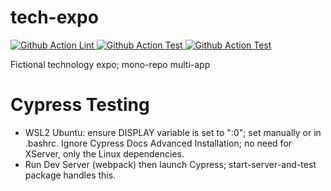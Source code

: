 # tech-expo

<p align="left">
  <a href="https://github.com/SStranks/tech-expo/actions/workflows/lint.yaml">
		<img alt="Github Action Lint" src="https://github.com/SStranks/tech-expo/actions/workflows/lint.yaml/badge.svg">
	</a>
  <a href="https://github.com/SStranks/tech-expo/actions/workflows/test.yaml">
		<img alt="Github Action Test" src="https://github.com/SStranks/tech-expo/actions/workflows/test.yaml/badge.svg">
	</a>
  <a href="https://github.com/SStranks/tech-expo/actions/workflows/dependencies.yaml">
		<img alt="Github Action Test" src="https://github.com/SStranks/tech-expo/actions/workflows/dependencies.yaml/badge.svg">
	</a>
</p>

Fictional technology expo; mono-repo multi-app

# Cypress Testing

- WSL2 Ubuntu: ensure DISPLAY variable is set to ":0"; set manually or in .bashrc. Ignore Cypress Docs Advanced Installation; no need for XServer, only the Linux dependencies.
- Run Dev Server (webpack) then launch Cypress; start-server-and-test package handles this.
